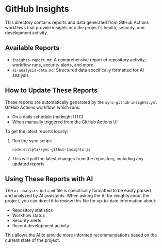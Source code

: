 # GitHub Insights

This directory contains reports and data generated from GitHub Actions workflows that provide insights into the project's health, security, and development activity.

## Available Reports

- `insights-report.md`: A comprehensive report of repository activity, workflow runs, security alerts, and more
- `ai-analysis-data.md`: Structured data specifically formatted for AI analysis

## How to Update These Reports

These reports are automatically generated by the `sync-github-insights.yml` GitHub Actions workflow, which runs:

- On a daily schedule (midnight UTC)
- When manually triggered from the GitHub Actions UI

To get the latest reports locally:

1. Run the sync script:

   ```
   node scripts/sync-github-insights.js
   ```

2. This will pull the latest changes from the repository, including any updated reports

## Using These Reports with AI

The `ai-analysis-data.md` file is specifically formatted to be easily parsed and analyzed by AI assistants. When asking the AI for insights about the project, you can direct it to review this file for up-to-date information about:

- Repository statistics
- Workflow status
- Security alerts
- Recent development activity

This allows the AI to provide more informed recommendations based on the current state of the project.
